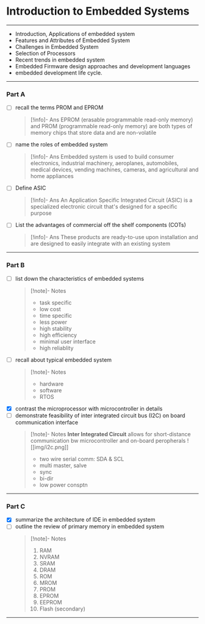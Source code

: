 # Introduction to Embedded Systems

---

- Introduction, Applications of embedded system
- Features and Attributes of Embedded System
- Challenges in Embedded System
- Selection of Processors
- Recent trends in embedded system
- Embedded Firmware design approaches and development languages
- embedded development life cycle.

---

### Part A

- [ ] recall the terms PROM and EPROM
  > [!info]- Ans
  > EPROM (erasable programmable read-only memory) and PROM (programmable read-only memory) are both types of memory chips that store data and are non-volatile
- [ ] name the roles of embedded system
  > [!info]- Ans
  > Embedded system is used to build consumer electronics, industrial machinery, aeroplanes, automobiles, medical devices, vending machines, cameras, and agricultural and home appliances
- [ ] Define ASIC
  > [!info]- Ans
  > An Application Specific Integrated Circuit (ASIC) is a specialized electronic circuit that's designed for a specific purpose
- [ ] List the advantages of commercial off the shelf components (COTs)
  > [!info]- Ans
  > These products are ready-to-use upon installation and are designed to easily integrate with an existing system

---

### Part B

- [ ] list down the characteristics of embedded systems
  > [!note]- Notes
  >
  > - task specific
  > - low cost
  > - time specific
  > - less power
  > - high stability
  > - high efficiency
  > - minimal user interface
  > - high reliablity
- [ ] recall about typical embedded system
  > [!note]- Notes
  >
  > - hardware
  > - software
  > - RTOS
- [x] contrast the microprocessor with microcontroller in details
- [ ] demonstrate feasibility of inter integrated circuit bus (I2C) on board communication interface
  > [!note]- Notes
  > **Inter Integrated Circuit** allows for short-distance communication bw microcontroller and on-board peropherals
  > ![[img/i2c.png]]
  >
  > - two wire serial comm: SDA & SCL
  > - multi master, salve
  > - sync
  > - bi-dir
  > - low power consptn

---

### Part C

- [x] summarize the architecture of IDE in embedded system
- [ ] outline the review of primary memory in embedded system
  > [!note]- Notes
  >
  > 1. RAM
  > 2. NVRAM
  > 3. SRAM
  > 4. DRAM
  > 5. ROM
  > 6. MROM
  > 7. PROM
  > 8. EPROM
  > 9. EEPROM
  > 10. Flash (secondary)
---

